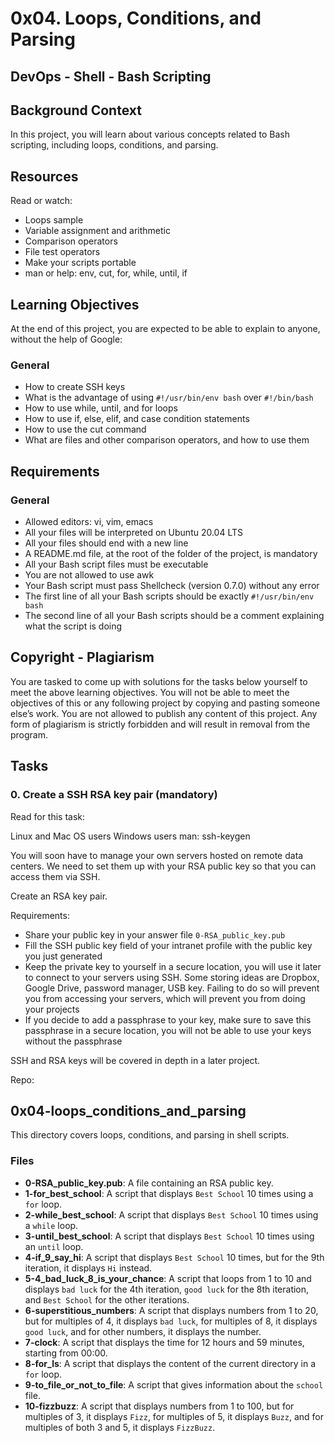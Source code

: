 # 0x04. Loops, Conditions, and Parsing

## DevOps - Shell - Bash Scripting

## Background Context

In this project, you will learn about various concepts related to Bash scripting, including loops, conditions, and parsing.

## Resources

Read or watch:
- Loops sample
- Variable assignment and arithmetic
- Comparison operators
- File test operators
- Make your scripts portable
- man or help: env, cut, for, while, until, if

## Learning Objectives

At the end of this project, you are expected to be able to explain to anyone, without the help of Google:

### General
- How to create SSH keys
- What is the advantage of using `#!/usr/bin/env bash` over `#!/bin/bash`
- How to use while, until, and for loops
- How to use if, else, elif, and case condition statements
- How to use the cut command
- What are files and other comparison operators, and how to use them

## Requirements

### General
- Allowed editors: vi, vim, emacs
- All your files will be interpreted on Ubuntu 20.04 LTS
- All your files should end with a new line
- A README.md file, at the root of the folder of the project, is mandatory
- All your Bash script files must be executable
- You are not allowed to use awk
- Your Bash script must pass Shellcheck (version 0.7.0) without any error
- The first line of all your Bash scripts should be exactly `#!/usr/bin/env bash`
- The second line of all your Bash scripts should be a comment explaining what the script is doing

## Copyright - Plagiarism

You are tasked to come up with solutions for the tasks below yourself to meet the above learning objectives.
You will not be able to meet the objectives of this or any following project by copying and pasting someone else’s work.
You are not allowed to publish any content of this project.
Any form of plagiarism is strictly forbidden and will result in removal from the program.

## Tasks

### 0. Create a SSH RSA key pair (mandatory)

Read for this task:

Linux and Mac OS users
Windows users
man: ssh-keygen

You will soon have to manage your own servers hosted on remote data centers. We need to set them up with your RSA public key so that you can access them via SSH.

Create an RSA key pair.

Requirements:

- Share your public key in your answer file `0-RSA_public_key.pub`
- Fill the SSH public key field of your intranet profile with the public key you just generated
- Keep the private key to yourself in a secure location, you will use it later to connect to your servers using SSH. Some storing ideas are Dropbox, Google Drive, password manager, USB key. Failing to do so will prevent you from accessing your servers, which will prevent you from doing your projects
- If you decide to add a passphrase to your key, make sure to save this passphrase in a secure location, you will not be able to use your keys without the passphrase

SSH and RSA keys will be covered in depth in a later project.

Repo:
## 0x04-loops_conditions_and_parsing

This directory covers loops, conditions, and parsing in shell scripts.

### Files
- **0-RSA_public_key.pub**: A file containing an RSA public key.
- **1-for_best_school**: A script that displays `Best School` 10 times using a `for` loop.
- **2-while_best_school**: A script that displays `Best School` 10 times using a `while` loop.
- **3-until_best_school**: A script that displays `Best School` 10 times using an `until` loop.
- **4-if_9_say_hi**: A script that displays `Best School` 10 times, but for the 9th iteration, it displays `Hi` instead.
- **5-4_bad_luck_8_is_your_chance**: A script that loops from 1 to 10 and displays `bad luck` for the 4th iteration, `good luck` for the 8th iteration, and `Best School` for the other iterations.
- **6-superstitious_numbers**: A script that displays numbers from 1 to 20, but for multiples of 4, it displays `bad luck`, for multiples of 8, it displays `good luck`, and for other numbers, it displays the number.
- **7-clock**: A script that displays the time for 12 hours and 59 minutes, starting from 00:00.
- **8-for_ls**: A script that displays the content of the current directory in a `for` loop.
- **9-to_file_or_not_to_file**: A script that gives information about the `school` file.
- **10-fizzbuzz**: A script that displays numbers from 1 to 100, but for multiples of 3, it displays `Fizz`, for multiples of 5, it displays `Buzz`, and for multiples of both 3 and 5, it displays `FizzBuzz`.
